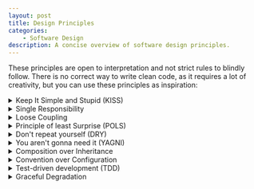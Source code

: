 ```yaml
---
layout: post
title: Design Principles
categories:
    - Software Design
description: A concise overview of software design principles.
---
```


These principles are open to interpretation and not strict rules to blindly follow. There is no correct way to write clean code, as it requires a lot of creativity, but you can use these principles as inspiration:


<details markdown="1">
<summary>Keep It Simple and Stupid (KISS)</summary>

- Less is more. If something is complex it will likely break. So complete a feature with minimum amount of necessary code, that is still perfectly understandable. Try to find the "cleanest" solution.
- Development flow: Make it work, then iteratively refactor to make it more simple/readable. Maybe there is a function in the standard library you can use instead, or you can simplify a layout, or some duplicate code can be extracted. Before submitting a merge request, check if you can simplify your changes even further.

This reduces the overall error surface (less code → less potential bugs) and reduces the maintainable surface (less code to touch when refactoring → more flexible).
</details>


<details markdown="1">
<summary>Single Responsibility</summary>

- Methods should only do one thing (e.g. display, calculate, create, combine, save, get, set, enable, disable, fetch, query, show, hide, etc.) which is reflected in the method name. If there is an "and" in the name, you can probably split it. 
- Rule of thumb: Methods should be roughly less than ~20 lines and fit on page without scrolling. If it is too long, then this is an indicator, that it is doing too much and should be split up. **This is of course only a rough guideline and not always applicable, so don't enforce it!**
- Methods should be roughly on the same layer of abstraction. E.g. if you have function `renderList`, then put the code to render items into a separate `renderItem` function, instead of adding this code to the `renderList` function.
- Classes should only be responsible for a single feature. E.g. try to prevent an abstract base class, where every shared code is dumped, instead pull this out into extension functions or components.
- Don't mix business logic details (e.g. SQL database queries) with presentation details (direct view manipulation, animations), instead use a mediator (controller, viewmodel, component, etc.) between classes that manipulate views and classes that handle data sources.
</details>


<details markdown="1">
<summary>Loose Coupling</summary>

- Relevant principles: Information Hiding, Separation of Concerns, Demeter Law, Interface Segregation, Dependency Inversion
- Reduce scope (references to other classes, member variables, parameters, etc.), e.g. by hiding implementation details behind private fields and methods or using pure functions. **Pure functions** have no side effects or state (no reference to members) and always give the same output for the same input (testable).
- A classes' or function's dependencies should be obvious, when looking at its signature (function parameters, constructor parameters). **Never use global state and singletons**, as this will hide the fact that a class or function depends on another component, without looking at its implementation. Global state will make it really hard to follow the code, as you have to keep in mind every single place it may be modified and where it is used. Global state also makes code nearly untestable, as dependencies can't be replaced easily.
- Parameters should not contain more information than a function or class actually needs I.e. don't pass around a massive context object or the whole viewmodel, if just a callback would suffice.

Loose coupling makes it easier to create a mental model and follow the flow of the code. The code is easier to test and verify, when there are less influencing external factors and we can be more confident, that the code is correct.
</details>


<details markdown="1">
<summary>Principle of least Surprise (POLS)</summary>

- A unit's (methods, class) name is a mental abstraction for its functionality. So reading the name (or signature) should be enough information to use it, without unexpected behavior. When encountering unexpected behavior, we have to look at the implementation details, which consumes time and reduces our trust in the code. Good code looks **boring** as it contains no such surprises.
- If something is not obvious (["black magic"](https://en.wikipedia.org/wiki/Magic_(programming)), workarounds, bugs in frameworks, deviation from best practices, etc.) or may lead to issues in the future, mark it as a place that needs special attention. E.g. by adding a comment or pulling it into a separate function, where the method names describes the behavior. This prevents surprises, communication overhead and regression, when other developers touch this piece of code.
- Prefer appropriately named methods to comments (**self documenting code**, i.e. code is the ground truth) and don't add comments to obvious code. Comments increase the maintenance surface and can be misleading (compiler can't check comments for correctness, comments are usually never updated). Comments reduce readability (code does not fit on single page, reading flow is broken).
</details>


<details markdown="1">
<summary>Don't repeat yourself (DRY)</summary>

- Ritualistic copy-pasting code is easy, but it is likely a sign of [cargo cult programming](https://en.wikipedia.org/wiki/Cargo_cult_programming), i.e. not understanding the reason behind the code. Make sure you know how the code works, maybe there is a better way to do this.
- Copy-pasting code very often leads to copy-paste errors (e.g. something is not renamed). Once there is a change/refactoring to the copied code, the pasted code usually needs to be manually updated in all place (no single source of truth, large maintenance surface), which is easily forgotten. This frequently leads to bugs, that you thought were already fixed.
- Instead move duplicated logic to helper functions, e.g. an extension function for creating a toast message, so the core logic is in a single place (single source of truth) and can be easily changed.
- In general try to keep the signal to noise (business logic code vs. glue code) ration high.
- But: Don't over-engineer, which may obstruct further development and confuse new developers. Keep it easy to adapt and extend. Sometimes it is better to be flexible, e.g. copy an \<ImageView> instead of moving it to a shared \<include> layout, if you know the design for it will be different every time.
</details>


<details markdown="1">
<summary>You aren't gonna need it (YAGNI)</summary>

- **No dead or commented out code.** This increases maintenance surface or even worse is not maintained at all (not type checked by the compiler). If this is really needed, then only with an explanatory comment why this is still there or when it can be removed, e.g. if dependent on a feature that is developed in parallel. Otherwise this will be forever in the codebase, and other developers will not know if this is still needed or can be safely removed.
- Don't wrap every class in an explicit interface class. Classes already provide an interface via their public properties and methods (loose coupling). Interfaces reduce development velocity, because now there are two places (interface and implementation) that need to be changed when adding functionality. Interfaces make it hard to follow the code without actually running/debugging the code. Usually it is easy to add an interface later once it is needed, e.g. if there is actually more than one implementation. However for libraries or public APIs an interface adds an additional layer of separation.
- Don't over-engineer and keep your code flexible.
- But: Some things are not initially planned, but are guaranteed to be needed later in nearly ever project, like error handling or localization. 
</details>


<details markdown="1">
<summary>Composition over Inheritance</summary>

- Don't use abstract "base" classes, which grow huge and can't be split up. They also don't work with multiple inheritance, e.g. when a framework provides its own base class we have to use. Instead put functionality in pure (extension) functions, or delegate it to separate components, which can be injected where needed.
- Compose your data structures out of other data structures. This simplifies integration with other formats that do not have inheritance, like JSON or relational databases.
</details>


<details markdown="1">
<summary>Convention over Configuration</summary>

- **Follow the best practices** and don't fight the system. Usually there is a cleaner and better solution in the official documentation than in StackOverflow code snippets. E.g. for Android it is often suggested to use a custom background to change a button's color, but this breaks animations unlike the best practice (theming).
- Use the recommended code style for the project's platform and enforce it via CI and code reviews (even if it seems pedantic). This makes the code more recognizable, it is easier to read and change other developer's code, and there are less conflicts when autoformatting code.
- A developer should be able to **build a project immediately after a checkout** with as little effort or help as possible. This should require no complex build process (KISS) and should follow platform convention, e.g. `gradle assembleDebug` for Android or `docker-compose up` for backends. Defaults should be provided if possible, so there is no need to configure urls, accounts, keys, etc. If a defaults can not be provided, consider disabling a feature, e.g. use a debug key for signing or providing a template config file, which can be filled in. 
- Deployment should be as easy as possible (KISS) for every developer via CI/CD and should only take a few minutes, e.g. merging `develop` on `master`. Deployment should not be done locally (e.g. deploying a partial development state).
- Keep the CI/CD config simple (KISS) but effective, so there is less time needed for configuring or debugging the CI and more time for coding. If something is too complex it will likely break, so simplify it or make it easy for a developer to do manually. CI should include at least an automatic build (smoke test). Better yet a code quality check (linter), running tests (even if there are no tests written yet) and deployment.
- Technical documentation (README.md) should provide some of the following:
    - What is this project/codebase about?
    - Special requirements / tools
    - How to build
    - How to deploy / create release
    - Some helpful guides / commands (e.g. architecture/structure, how to update translations, how to make migration, how to fix common issues, URLs for services, etc.)
</details>


<details markdown="1">
<summary>Test-driven development (TDD)</summary>

- TDD is a development technique that also produces a test suite that has high test coverage and protects against future regressions, however TDD is not universally applicable to every task.
- Basic development workflow:
    1. Write test for a tiny part of new feature
    2. Write code until test works
    3. Refactor / clean up code
    4. Make sure tests still works (no regression)
    5. Repeat until feature is done
- Only one thing should be tested per test. For this you can structure tests into three parts, which also helps other developers understand and modify your tests:
    1. **Given**: Setup the precondition state, e.g. create the class you want to test and write some  dummy data into it's fields.
    2. **When**: The action you want to test, e.g. call a method on your class.
    3. **Then**: The expected postcondition, e.g. certain fields in your class should have new values.
- What should (not) be tested?
    - No 100% coverage: Tests increase the maintainable surface of the codebase and reduce development velocity, as they need to be rewritten, when a feature changes or is refactored. So the goal should be not to test everything, but to reduce complexity, so **less tests are actually needed**.
    - Most code units should be clean and self evident with high confidence, so tests would be redundant. Test only where it makes sense. E.g. don't test getters/setter or a function that contains only a simple if/else control flow.
    - Good candidates for testing and TDD are complex pure functions (e.g. parsers or date time calculation), code that needs high confidence (e.g. payment processing), or code that can not be easily tested manually (rare crash conditions and edge cases).
    - Don't test implementation details of external dependencies, e.g. if a parser generated by a code generator can parse every datatype correctly. For critical dependencies a boundary or API test should suffice, so you know early on if it is safe to upgrade the library to a new version.
    - Tests may also contain bugs, so a test should usually not be more complex than the code it tests.
    - UI tests (e.g. on an emulator or browser) are slow and fragile, so prefer unit tests. Viewmodels should act as [humble objects](https://martinfowler.com/bliki/HumbleObject.html).
    - Tests can't find high level gaps in specification or overall behavior, so explorative QA testing is still needed.
- If projects don't have tests (or support for tests) from the start, they likely won't have tests later. Usually there is considerable effort involved in starting to write tests, e.g. mocking dependencies, separating framework from test code, etc. To allow easy testing without obstructions or effort there should be at least one moderately complex test case when starting a new project, that can be used as a template, even if there are no other tests planned yet.
</details>


<details markdown="1">
<summary>Graceful Degradation</summary>

- There are two kinds of errors:
    - If an error would inevitably leave your program in an illegal or broken state that would cause other issues (e.g. data corruption), then it is **fatal** and should crash the program.
    - If you can recover from the error, so your program always remains in a valid state, then it is an **exception** and you should handle it. E.g. you could show a message to your users and let them try again after a failed backend request. Your program's state must always stay valid, e.g. when using optimistic request (showing result before a request is finished), then the previous state (before result was shown) must be restored.
- **Never silently suppress exceptions** (empty catch block). Swallowed exceptions make it very hard to find the source of bugs and may introduce bugs that could easily be discovered early during development. Instead at least log it and/or pass it to the user as a generic error (in a server return status 500). In rare cases where a specific type of exception is expected and can safely be ignored, add a comment, so it is clear why there is no logging.
</details>
